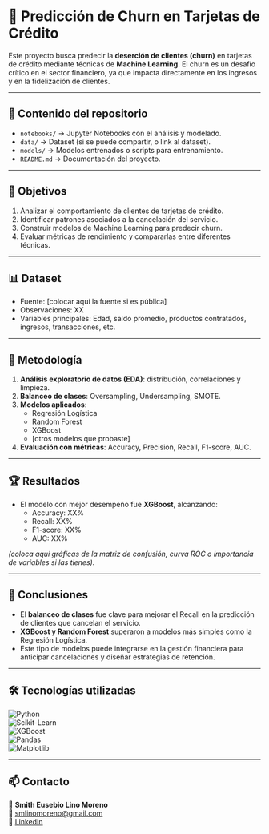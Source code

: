 # 🔎 Predicción de Churn en Tarjetas de Crédito

Este proyecto busca predecir la **deserción de clientes (churn)** en tarjetas de crédito mediante técnicas de **Machine Learning**. El churn es un desafío crítico en el sector financiero, ya que impacta directamente en los ingresos y en la fidelización de clientes.

---

## 📂 Contenido del repositorio
- `notebooks/` → Jupyter Notebooks con el análisis y modelado.  
- `data/` → Dataset (si se puede compartir, o link al dataset).  
- `models/` → Modelos entrenados o scripts para entrenamiento.  
- `README.md` → Documentación del proyecto.  

---

## 🎯 Objetivos
1. Analizar el comportamiento de clientes de tarjetas de crédito.  
2. Identificar patrones asociados a la cancelación del servicio.  
3. Construir modelos de Machine Learning para predecir churn.  
4. Evaluar métricas de rendimiento y compararlas entre diferentes técnicas.  

---

## 📊 Dataset
- Fuente: [colocar aquí la fuente si es pública]  
- Observaciones: XX  
- Variables principales: Edad, saldo promedio, productos contratados, ingresos, transacciones, etc.  

---

## 🚀 Metodología
1. **Análisis exploratorio de datos (EDA)**: distribución, correlaciones y limpieza.  
2. **Balanceo de clases**: Oversampling, Undersampling, SMOTE.  
3. **Modelos aplicados**:
   - Regresión Logística  
   - Random Forest  
   - XGBoost  
   - [otros modelos que probaste]  
4. **Evaluación con métricas**: Accuracy, Precision, Recall, F1-score, AUC.  

---

## 🏆 Resultados
- El modelo con mejor desempeño fue **XGBoost**, alcanzando:  
  - Accuracy: XX%  
  - Recall: XX%  
  - F1-score: XX%  
  - AUC: XX%  

*(coloca aquí gráficas de la matriz de confusión, curva ROC o importancia de variables si las tienes).*  

---

## 📌 Conclusiones
- El **balanceo de clases** fue clave para mejorar el Recall en la predicción de clientes que cancelan el servicio.  
- **XGBoost y Random Forest** superaron a modelos más simples como la Regresión Logística.  
- Este tipo de modelos puede integrarse en la gestión financiera para anticipar cancelaciones y diseñar estrategias de retención.  

---

## 🛠️ Tecnologías utilizadas
![Python](https://img.shields.io/badge/Python-3776AB?style=flat&logo=python&logoColor=white)  
![Scikit-Learn](https://img.shields.io/badge/Scikit--Learn-F7931E?style=flat&logo=scikitlearn&logoColor=white)  
![XGBoost](https://img.shields.io/badge/XGBoost-FF6600?style=flat&logo=xgboost&logoColor=white)  
![Pandas](https://img.shields.io/badge/Pandas-150458?style=flat&logo=pandas&logoColor=white)  
![Matplotlib](https://img.shields.io/badge/Matplotlib-11557c?style=flat&logo=plotly&logoColor=white)  

---

## 📫 Contacto
👤 **Smith Eusebio Lino Moreno**  
📧 [smlinomoreno@gmail.com](mailto:smlinomoreno@gmail.com)  
🔗 [LinkedIn](https://www.linkedin.com/in/slino-moreno)  

